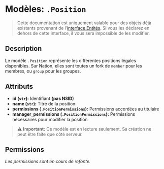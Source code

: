 # Modèles: `.Position`

> Cette documentation est uniquement valable pour des objets déjà existants provenant de l'[interface Entités](/docs/interfaces/entities.md). Si vous les déclarez en dehors de cette interface, il vous sera impossible de les modifier.

## Description

Le modèle `.Position` représente les différentes positions légales disponibles. Sur Nation, elles sont toutes un fork de `member` pour les membres, ou `group` pour les groupes.


## Attributs

- **id (`str`):** Identifiant **(pas NSID)**
- **name (`str`):** Titre de la position
- **permissions (`.PositionPermissions`):** Permissions accordées au titulaire
- **manager_permissions (`.PositionPermissions`):** Permissions nécessaires pour modifier la position

> :warning: **Important:** Ce modèle est en lecture seulement. Sa création ne peut être faite que côté serveur.


## Permissions

_Les permissions sont en cours de refonte._